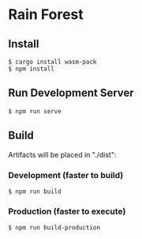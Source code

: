 # Rain Forest

## Install
```
$ cargo install wasm-pack
$ npm install
```

## Run Development Server
```
$ npm run serve
```

## Build
Artifacts will be placed in "./dist":

### Development (faster to build)
```
$ npm run build
```

### Production (faster to execute)
```
$ npm run build-production
```
